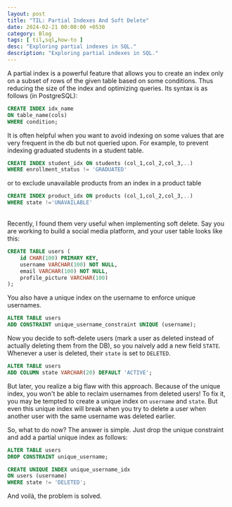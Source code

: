 ```yaml
---
layout: post
title: "TIL: Partial Indexes And Soft Delete"
date: 2024-02-21 00:00:00 +0530
category: Blog
tags: [ til,sql,how-to ]
desc: "Exploring partial indexes in SQL."
description: "Exploring partial indexes in SQL."
---
```


A partial index is a powerful feature that allows you to create an index only on a subset of rows of the given table based on some conditions. Thus reducing the size of the index and optimizing queries. Its syntax is as follows (in PostgreSQL):

```sql
CREATE INDEX idx_name
ON table_name(cols)
WHERE condition;
```

It is often helpful when you want to avoid indexing on some values that are very frequent in the db but not queried upon. For example, to prevent indexing graduated students in a student table.

```sql
CREATE INDEX student_idx ON students (col_1,col_2,col_3,..)
WHERE enrollment_status != 'GRADUATED'
```

or to exclude unavailable products from an index in a product table

```sql
CREATE INDEX product_idx ON products (col_1,col_2,col_3,..)
WHERE state !='UNAVAILABLE'
```
<br>
Recently, I found them very useful when implementing soft delete. Say you are working to build a social media platform, and your user table looks like this:

```sql
CREATE TABLE users (
    id CHAR(100) PRIMARY KEY,
    username VARCHAR(100) NOT NULL,
    email VARCHAR(100) NOT NULL,
    profile_picture VARCHAR(100)
);
```

You also have a unique index on the username to enforce unique usernames.

```sql
ALTER TABLE users
ADD CONSTRAINT unique_username_constraint UNIQUE (username);
```

Now you decide to soft-delete users (mark a user as deleted instead of actually deleting them from the DB), so you naively add a new field `STATE`. Whenever a user is deleted, their `state` is set to `DELETED`.

```sql
ALTER TABLE users
ADD COLUMN state VARCHAR(20) DEFAULT 'ACTIVE';
```

But later, you realize a big flaw with this approach. Because of the unique index, you won't be able to reclaim usernames from deleted users! To fix it, you may be tempted to create a unique index on `username` and `state`. But even this unique index will break when you try to delete a user when another user with the same username was deleted earlier.

So, what to do now? The answer is simple. Just drop the unique constraint and add a partial unique index as follows:

```sql
ALTER TABLE users
DROP CONSTRAINT unique_username;

CREATE UNIQUE INDEX unique_username_idx
ON users (username) 
WHERE state != 'DELETED';
```

And voilà, the problem is solved.
